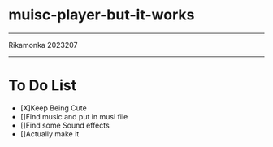 # muisc-player-but-it-works

 ---

Rikamonka
2023207

 ---
  
# To Do List

 - [X]Keep Being Cute  
 - []Find music and put in musi file
 - []Find some Sound effects
 - []Actually make it

<del> <del/>

